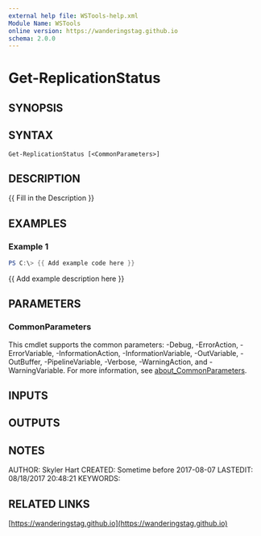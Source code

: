 ```yaml
---
external help file: WSTools-help.xml
Module Name: WSTools
online version: https://wanderingstag.github.io
schema: 2.0.0
---
```


# Get-ReplicationStatus

## SYNOPSIS

## SYNTAX

```
Get-ReplicationStatus [<CommonParameters>]
```

## DESCRIPTION
{{ Fill in the Description }}

## EXAMPLES

### Example 1
```powershell
PS C:\> {{ Add example code here }}
```

{{ Add example description here }}

## PARAMETERS

### CommonParameters
This cmdlet supports the common parameters: -Debug, -ErrorAction, -ErrorVariable, -InformationAction, -InformationVariable, -OutVariable, -OutBuffer, -PipelineVariable, -Verbose, -WarningAction, and -WarningVariable. For more information, see [about_CommonParameters](http://go.microsoft.com/fwlink/?LinkID=113216).

## INPUTS

## OUTPUTS

## NOTES
AUTHOR: Skyler Hart
CREATED: Sometime before 2017-08-07
LASTEDIT: 08/18/2017 20:48:21
KEYWORDS:

## RELATED LINKS

[https://wanderingstag.github.io](https://wanderingstag.github.io)

